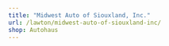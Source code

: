 ```yaml
---
title: "Midwest Auto of Siouxland, Inc."
url: /lawton/midwest-auto-of-siouxland-inc/
shop: Autohaus
---
```

